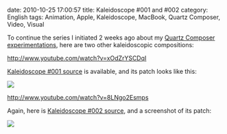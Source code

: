 date: 2010-10-25 17:00:57
title: Kaleidoscope #001 and #002
category: English
tags: Animation, Apple, Kaleidoscope, MacBook, Quartz Composer, Video, Visual

To continue the series I initiated 2 weeks ago about my [Quartz Composer experimentations](http://kevin.deldycke.com/2010/10/export-quartz-composer-video/), here are two other kaleidoscopic compositions:

http://www.youtube.com/watch?v=xOdZrYSCDqI

[Kaleidoscope #001 source](http://kevin.deldycke.com/static/documents/kaleidoscope-001.qtz) is available, and its patch looks like this:

![](/static/uploads/2010/kaleidoscope-001-patch.png)

http://www.youtube.com/watch?v=8LNgo2Esmps

Again, here is [Kaleidoscope #002 source](http://kevin.deldycke.com/static/documents/kaleidoscope-002.qtz), and a screenshot of its patch:

![](/static/uploads/2010/kaleidoscope-002-patch.png)

